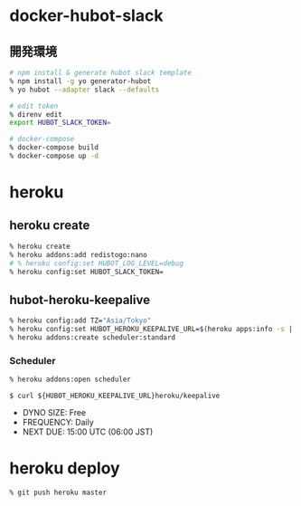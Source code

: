 # docker-hubot-slack

## 開発環境
```bash
# npm install & generate hubot slack template
% npm install -g yo generator-hubot
% yo hubot --adapter slack --defaults

# edit token
% direnv edit
export HUBOT_SLACK_TOKEN=

# docker-compose
% docker-compose build
% docker-compose up -d
```

# heroku
## heroku create
```bash
% heroku create
% heroku addons:add redistogo:nano
# % heroku config:set HUBOT_LOG_LEVEL=debug
% heroku config:set HUBOT_SLACK_TOKEN=
```
 
## hubot-heroku-keepalive
```bash
% heroku config:add TZ="Asia/Tokyo"
% heroku config:set HUBOT_HEROKU_KEEPALIVE_URL=$(heroku apps:info -s | grep web-url | cut -d= -f2)
% heroku addons:create scheduler:standard
```

### Scheduler
```bash
% heroku addons:open scheduler
```

```
$ curl ${HUBOT_HEROKU_KEEPALIVE_URL}heroku/keepalive
```
- DYNO SIZE: Free
- FREQUENCY: Daily
- NEXT DUE: 15:00 UTC (06:00 JST)

# heroku deploy
```bash
% git push heroku master
```

